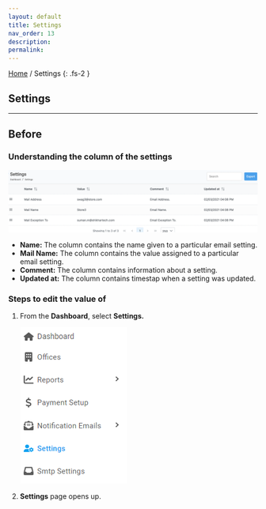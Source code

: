 ```yaml
---
layout: default
title: Settings
nav_order: 13
description:
permalink:
---
```


[Home](https://biijuwa.github.io/eckb/) / Settings
{: .fs-2 }

## Settings

---

## Before

### Understanding the column of the settings

![setting_section](../../images/settings/setting_page.png)

- **Name:** The column contains the name given to a particular email setting.
- **Mail Name:** The column contains the value assigned to a particular email setting.
- **Comment:** The column contains information about a setting.
- **Updated at:** The column contains timestap when a setting was updated.

### Steps to edit the value of

1. From the **Dashboard**, select **Settings.**

   ![setting_dashboard](../../images/settings/setting_dashboard.png)

2. **Settings** page opens up.
